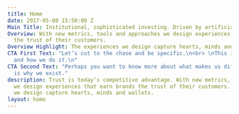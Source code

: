```yaml
---
title: Home
date: 2017-05-08 15:50:00 Z
Main Title: Institutional, sophisticated investing. Driven by artificial intelligence.
Overview: With new metrics, tools and approaches we design experiences that earn brands
  the trust of their customers.
Overview Highlight: The experiences we design capture hearts, minds and wallets.
CTA First Text: "Let’s cut to the chase and be specific.\n<br> \nThis is what we do
  and how we do it.\n"
CTA Second Text: "Perhaps you want to know more about what makes us different. \n<br>\nThis
  is why we exist."
description: Trust is today’s competitive advantage. With new metrics, tools and approaches
  we design experiences that earn brands the trust of their customers. The experiences
  we design capture hearts, minds and wallets.
layout: home
---
```


